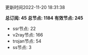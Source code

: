 更新时间2022-11-20 18:31:38

**总订阅: 45**
**总节点: 1184**
**有效节点: 245**
- ssr节点: 22
- v2ray节点: 166
- trojan节点: 54
- ss节点: 3
